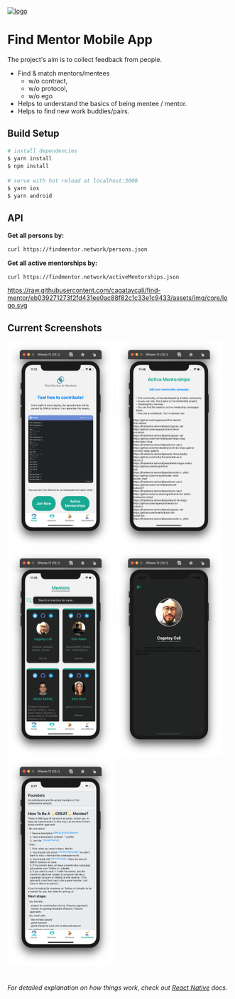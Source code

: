
<a target="_blank" href="https://findmentor.network/"><img height="60" width="60" src="https://i.ibb.co/CnXwRT3/logo.png" alt="logo" border="0"></a>
#
# Find Mentor Mobile App

The project's aim is to collect feedback from people. 
- Find & match mentors/mentees
    - w/o contract,
    - w/o protocol,
    - w/o ego
- Helps to understand the basics of being mentee / mentor.
- Helps to find new work buddies/pairs.


## Build Setup

```bash
# install dependencies
$ yarn install
$ npm install

# serve with hot reload at localhost:3000
$ yarn ios
$ yarn android

```
## API

**Get all persons by:**

```bash
curl https://findmentor.network/persons.json
```

**Get all active mentorships by:**

```bash
curl https://findmentor.network/activeMentorships.json
```
https://raw.githubusercontent.com/cagataycali/find-mentor/eb039271273f2fd431ee0ac88f82c1c33e1c9433/assets/img/core/logo.svg

## Current Screenshots

<img height="465" width="240" src="./screen-shots/main.png"/> <img height="465" width="240" src="./screen-shots/active-mentorships.png"/> <img height="465" width="240" src="./screen-shots/mentors.png"/> <img height="465" width="240" src="./screen-shots/profile.png"/> <img height="465" width="240" src="./screen-shots/how-it-works.png"/>
#
*For detailed explanation on how things work, check out [React Native](https://reactnative.dev/) docs.*
